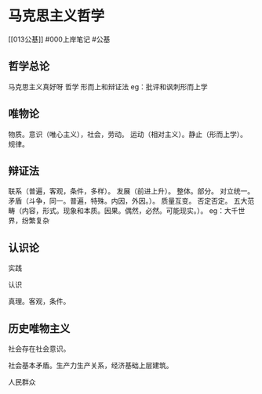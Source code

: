 # 马克思主义哲学
[[013公基]]
#000上岸笔记 #公基

## 哲学总论
马克思主义真好呀
哲学
形而上和辩证法
eg：批评和讽刺形而上学
## 唯物论
物质。意识（唯心主义），社会，劳动。
运动（相对主义）。静止（形而上学）。
规律。
## 辩证法
联系（普遍，客观，条件，多样）。
发展（前进上升）。
整体。部分。
对立统一。矛盾（斗争，同一。普遍，特殊。内因，外因。）。
质量互变。
否定否定。
五大范畴（内容，形式。现象和本质。因果。偶然，必然。可能现实。）。
eg：大千世界，纷繁复杂

## 认识论

实践

认识

真理。客观，条件。

## 历史唯物主义

社会存在社会意识。

社会基本矛盾。生产力生产关系，经济基础上层建筑。

人民群众

